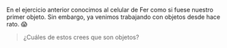 En el ejercicio anterior conocimos al celular de Fer como si fuese nuestro primer objeto. Sin embargo, ya venimos trabajando con objetos desde hace rato. :scream:

> ¿Cuáles de estos crees que son objetos?